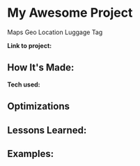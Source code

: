 # My Awesome Project

Maps Geo Location Luggage Tag

**Link to project:**

## How It's Made:

**Tech used:**

## Optimizations

## Lessons Learned:

## Examples:
